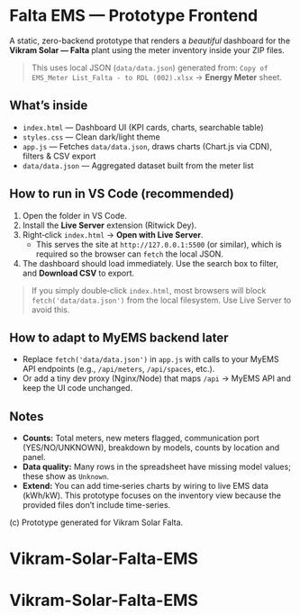 
# Falta EMS — Prototype Frontend

A static, zero-backend prototype that renders a *beautiful* dashboard for the **Vikram Solar — Falta** plant using the meter inventory inside your ZIP files.

> This uses local JSON (`data/data.json`) generated from: `Copy of EMS_Meter List_Falta - to RDL (002).xlsx` → **Energy Meter** sheet.

## What’s inside
- `index.html` — Dashboard UI (KPI cards, charts, searchable table)
- `styles.css` — Clean dark/light theme
- `app.js` — Fetches `data/data.json`, draws charts (Chart.js via CDN), filters & CSV export
- `data/data.json` — Aggregated dataset built from the meter list

## How to run in VS Code (recommended)
1. Open the folder in VS Code.
2. Install the **Live Server** extension (Ritwick Dey).
3. Right‑click `index.html` → **Open with Live Server**.
   - This serves the site at `http://127.0.0.1:5500` (or similar), which is required so the browser can `fetch` the local JSON.
4. The dashboard should load immediately. Use the search box to filter, and **Download CSV** to export.

> If you simply double‑click `index.html`, most browsers will block `fetch('data/data.json')` from the local filesystem. Use Live Server to avoid this.

## How to adapt to MyEMS backend later
- Replace `fetch('data/data.json')` in `app.js` with calls to your MyEMS API endpoints (e.g., `/api/meters`, `/api/spaces`, etc.).
- Or add a tiny dev proxy (Nginx/Node) that maps `/api` → MyEMS API and keep the UI code unchanged.

## Notes
- **Counts:** Total meters, new meters flagged, communication port (YES/NO/UNKNOWN), breakdown by models, counts by location and panel.
- **Data quality:** Many rows in the spreadsheet have missing model values; these show as `Unknown`.
- **Extend:** You can add time‑series charts by wiring to live EMS data (kWh/kW). This prototype focuses on the inventory view because the provided files don’t include time-series.

(c) Prototype generated for Vikram Solar Falta.
# Vikram-Solar-Falta-EMS
# Vikram-Solar-Falta-EMS
